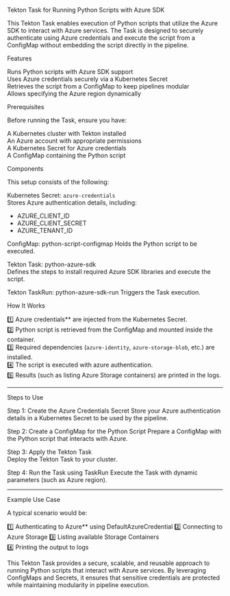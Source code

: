 Tekton Task for Running Python Scripts with Azure SDK

This Tekton Task enables execution of Python scripts that utilize the Azure SDK to interact with Azure services. The Task is designed to securely authenticate using Azure credentials and execute the script from a ConfigMap without embedding the script directly in the pipeline.



Features

Runs Python scripts with Azure SDK support  
Uses Azure credentials securely via a Kubernetes Secret  
Retrieves the script from a ConfigMap to keep pipelines modular  
Allows specifying the Azure region dynamically  



Prerequisites

Before running the Task, ensure you have:  

A Kubernetes cluster with Tekton installed  
An Azure account with appropriate permissions  
A Kubernetes Secret for Azure credentials  
A ConfigMap containing the Python script  



Components

This setup consists of the following:  

Kubernetes Secret: `azure-credentials`  
Stores Azure authentication details, including:  

- AZURE_CLIENT_ID  
- AZURE_CLIENT_SECRET  
- AZURE_TENANT_ID  

ConfigMap: python-script-configmap
Holds the Python script to be executed.  

Tekton Task: python-azure-sdk  
Defines the steps to install required Azure SDK libraries and execute the script.  

Tekton TaskRun: python-azure-sdk-run 
Triggers the Task execution.  



How It Works

1️⃣ Azure credentials** are injected from the Kubernetes Secret.  
2️⃣ Python script is retrieved from the ConfigMap and mounted inside the container.  
3️⃣ Required dependencies (`azure-identity`, `azure-storage-blob`, etc.) are installed.  
4️⃣ The script is executed with azure authentication.  
5️⃣ Results (such as listing Azure Storage containers) are printed in the logs.  

---

Steps to Use  

Step 1: Create the Azure Credentials Secret 
Store your Azure authentication details in a Kubernetes Secret to be used by the pipeline.  

Step 2: Create a ConfigMap for the Python Script 
Prepare a ConfigMap with the Python script that interacts with Azure.  

Step 3: Apply the Tekton Task  
Deploy the Tekton Task to your cluster.  

Step 4: Run the Task using TaskRun 
Execute the Task with dynamic parameters (such as Azure region).  

---

 Example Use Case  

A typical scenario would be:  

1️⃣ Authenticating to Azure** using DefaultAzureCredential
2️⃣ Connecting to Azure Storage 
3️⃣ Listing available Storage Containers  
4️⃣ Printing the output to logs  


 

This Tekton Task provides a secure, scalable, and reusable approach to running Python scripts that interact with Azure services. By leveraging ConfigMaps and Secrets, it ensures that sensitive credentials are protected while maintaining modularity in pipeline execution.  

